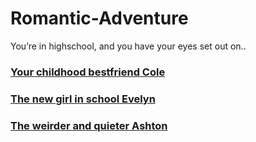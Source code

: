 # Romantic-Adventure

You’re in highschool, and you have your eyes set out on..

### [Your childhood bestfriend Cole](cole.md)
### [The new girl in school Evelyn](evelyn.md)
### [The weirder and quieter Ashton](ashton.md)
